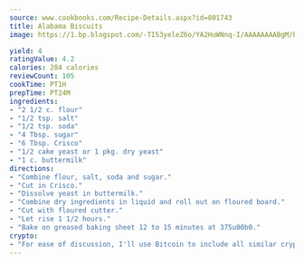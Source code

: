 ```yaml
---
source: www.cookbooks.com/Recipe-Details.aspx?id=801743
title: Alabama Biscuits
image: https://1.bp.blogspot.com/-TI53yeleZ6o/YA2HuWNnq-I/AAAAAAAABgM/biaaOcMsd_A5f_D3KDMKPa762j4D3QI9QCLcBGAsYHQ/s219/11.png

yield: 4
ratingValue: 4.2
calories: 284 calories
reviewCount: 105
cookTime: PT1H
prepTime: PT24M
ingredients:
- "2 1/2 c. flour"
- "1/2 tsp. salt"
- "1/2 tsp. soda"
- "4 Tbsp. sugar"
- "6 Tbsp. Crisco"
- "1/2 cake yeast or 1 pkg. dry yeast"
- "1 c. buttermilk"
directions:
- "Combine flour, salt, soda and sugar."
- "Cut in Crisco."
- "Dissolve yeast in buttermilk."
- "Combine dry ingredients in liquid and roll out on floured board."
- "Cut with floured cutter."
- "Let rise 1 1/2 hours."
- "Bake on greased baking sheet 12 to 15 minutes at 375u00b0."
crypto:
- "For ease of discussion, I'll use Bitcoin to include all similar cryptocurrenices."
---
```

